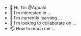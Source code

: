 - 👋 Hi, I’m @Agbalo
- 👀 I’m interested in ...
- 🌱 I’m currently learning ...
- 💞️ I’m looking to collaborate on ...
- 📫 How to reach me ...

<!---
Agbalo/Agbalo is a ✨ special ✨ repository because its `README.md` (this file) appears on your GitHub profile.
You can click the Preview link to take a look at your changes.
--->
